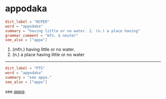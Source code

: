 # appodaka

``` toml
dict_label = "NCPED"
word = "appodaka"
summary = "having little or no water. 2. (n.) a place having"
grammar_comment = "mfn. & neuter"
see_also = ["appa"]
```

1. (mfn.) having little or no water.
2. (n.) a place having little or no water

--------------------

``` toml
dict_label = "PTS"
word = "appodaka"
summary = "see appa."
see_also = ["appa"]
```

see *[appa](appa.md)*.

